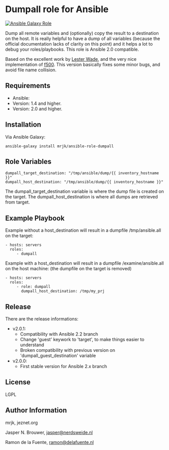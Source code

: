 Dumpall role for Ansible
========

[![Ansible Galaxy Role](https://img.shields.io/badge/Ansible%20Role-mrjk.dumpall-blue.svg?style=flat-square)](https://galaxy.ansible.com/detail#/role/6960)

Dump all remote variables and (optionally) copy the result to a destination on the host. It is really helpful to have a dump of all variables (because the official documentation lacks of clarity on this point) and it helps a lot to debug your roles/playbooks.  This role is Ansible 2.0 compatible.

Based on the excellent work by [Lester Wade](https://coderwall.com/p/13lh6w), and the very nice implementation of [f500](https://github.com/f500/ansible-dumpall). This version basically fixes some minor bugs, and avoid file name collision.

Requirements
------------

* Ansible:
 * Version: 1.4 and higher. 
 * Version: 2.0 and higher.

Installation
------------

Via Ansible Galaxy:

    ansible-galaxy install mrjk/ansible-role-dumpall


Role Variables
--------------

    dumpall_target_destination: "/tmp/ansible/dump/{{ inventory_hostname }}"
    dumpall_host_destination: "/tmp/ansible/dump/{{ inventory_hostname }}"

The dumpall_target_destination variable is where the dump file is created on the target. The dumpall_host_destination is where all dumps are retrieved from target.


Example Playbook
-------------------------

Example without a host_destination will result in a dumpfile /tmp/ansible.all on the target:

    - hosts: servers
      roles:
         - dumpall

Example with a host_destination will result in a dumpfile /examine/ansible.all on the host machine:
(the dumpfile on the target is removed)

    - hosts: servers
      roles:
         - role: dumpall
           dumpall_host_destination: /tmp/my_prj


Release
-------

There are the release informations:
* v2.0.1:
  * Compatibility with Ansible 2.2 branch
  * Change 'guest' keywork to 'target', to make things easier to understand
  * Broken compatibility with previous version on 'dumpall_guest_destination' variable
* v2.0.0:
  * First stable version for Ansible 2.x branch


License
-------

LGPL

Author Information
------------------

mrjk, jeznet.org

Jasper N. Brouwer, jasper@nerdsweide.nl

Ramon de la Fuente, ramon@delafuente.nl



